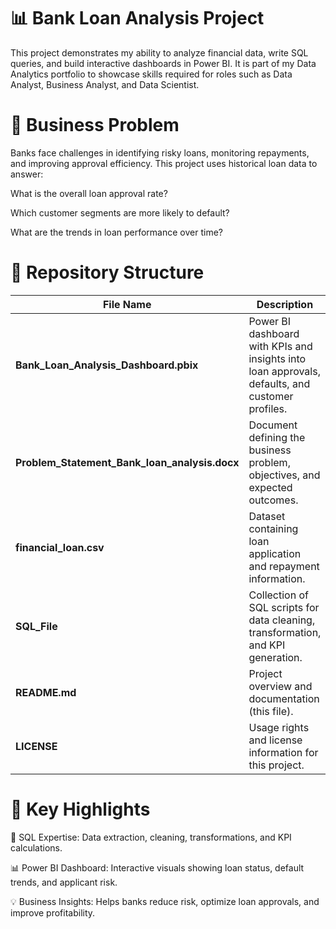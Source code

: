 # 📊 Bank Loan Analysis Project
This project demonstrates my ability to analyze financial data, write SQL queries, and build interactive dashboards in Power BI.
It is part of my Data Analytics portfolio to showcase skills required for roles such as Data Analyst, Business Analyst, and Data Scientist.

# 📌 Business Problem
Banks face challenges in identifying risky loans, monitoring repayments, and improving approval efficiency.
This project uses historical loan data to answer:

What is the overall loan approval rate?

Which customer segments are more likely to default?

What are the trends in loan performance over time?

# 📂 Repository Structure


| File Name                                | Description                                                                 |
|------------------------------------------|-----------------------------------------------------------------------------|
| **Bank_Loan_Analysis_Dashboard.pbix**    | Power BI dashboard with KPIs and insights into loan approvals, defaults, and customer profiles. |
| **Problem_Statement_Bank_loan_analysis.docx** | Document defining the business problem, objectives, and expected outcomes. |
| **financial_loan.csv**                   | Dataset containing loan application and repayment information.              |
| **SQL_File**                             | Collection of SQL scripts for data cleaning, transformation, and KPI generation. |
| **README.md**                            | Project overview and documentation (this file).                             |
| **LICENSE**                              | Usage rights and license information for this project.                      |


# 🔑 Key Highlights
📌 SQL Expertise: Data extraction, cleaning, transformations, and KPI calculations.

📊 Power BI Dashboard: Interactive visuals showing loan status, default trends, and applicant risk.

💡 Business Insights: Helps banks reduce risk, optimize loan approvals, and improve profitability.

